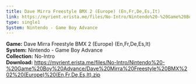 ```yaml
---
title: Dave Mirra Freestyle BMX 2 (Europe) (En,Fr,De,Es,It)
link: https://myrient.erista.me/files/No-Intro/Nintendo%20-%20Game%20Boy%20Advance/Dave%20Mirra%20Freestyle%20BMX%202%20(Europe)%20(En,Fr,De,Es,It).zip
type: single1
System: Nintendo - Game Boy Advance
---
```

<b>Game:</b> Dave Mirra Freestyle BMX 2 (Europe) (En,Fr,De,Es,It)<br>
<b>System:</b> Nintendo - Game Boy Advance<br>
<b>Collection:</b> No-Intro<br>
<b>Download:</b> https://myrient.erista.me/files/No-Intro/Nintendo%20-%20Game%20Boy%20Advance/Dave%20Mirra%20Freestyle%20BMX%202%20(Europe)%20(En,Fr,De,Es,It).zip